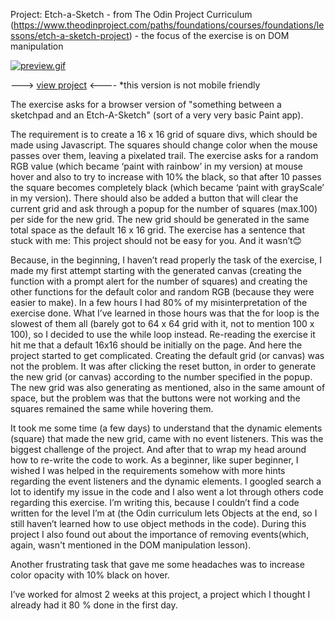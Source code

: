 Project: Etch-a-Sketch - from The Odin Project Curriculum (https://www.theodinproject.com/paths/foundations/courses/foundations/lessons/etch-a-sketch-project) - the focus of the exercise is on DOM manipulation 

[![preview.gif](https://i.postimg.cc/TPrvWwvD/preview.gif)](https://postimg.cc/Jy42fRnr)

---> [view project](https://freefallrush.github.io/Etch-A-Sketch/) <----
*this version is not mobile friendly

The exercise asks for a browser version of "something between a sketchpad and an Etch-A-Sketch" (sort of a very very basic Paint app). 

The requirement is to create a 16 x 16 grid of square divs, which should be made using Javascript. 
The squares should change color when the mouse passes over them, leaving a pixelated trail. The exercise asks for a random RGB value (which became ‘paint with rainbow’ in my version) at mouse hover and also to try to increase with 10% the black, so that after 10 passes the square becomes completely black (which became ‘paint with grayScale’ in my version).
There should also be added a button that will clear the current grid and ask through a popup for the number of squares (max.100) per side for the new grid. The new grid should be generated in the same total space as the default 16 x 16 grid.
The exercise has a sentence that stuck with me: This project should not be easy for you.  And it wasn’t😊 

Because, in the beginning, I haven’t read properly the task of the exercise, I made my first attempt starting with the generated canvas (creating the function with a prompt alert for the number of squares) and creating the other functions for the default color and random RGB (because they were easier to make). In a few hours I had 80% of my misinterpretation of the exercise done. What I’ve learned in those hours was that the for loop is the slowest of them all (barely got to 64 x 64 grid with it, not to mention 100 x 100), so I decided to use the while loop instead.
Re-reading the exercise it hit me that a default 16x16 should be initially on the page. And here the project started to get complicated. Creating the default grid (or canvas) was not the problem. It was after clicking the reset button, in order to generate the new grid (or canvas) according to the number specified in the popup. The new grid was also generating as mentioned, also in the same amount of space, but the problem was that the buttons were not working and the squares remained the same while hovering them. 

It took me some time (a few days) to understand that the dynamic elements (square) that made the new grid, came with no event listeners. This was the biggest challenge of the project. And after that to wrap my head around how to re-write the code to work. 
As a beginner, like super beginner, I wished I was helped in the requirements somehow with more hints regarding the event listeners and the dynamic elements. I googled search a lot to identify my issue in the code and I also went a lot through others code regarding this exercise. I’m writing this, because I couldn’t find a code written for the level I’m at (the Odin curriculum lets Objects at the end, so I still haven’t learned how to use object methods in the code). During this project I also found out about the importance of removing events(which, again, wasn't mentioned in the DOM manipulation lesson).

Another frustrating task that gave me some headaches was to increase color opacity with 10% black on hover. 

I’ve worked for almost 2 weeks at this project, a project which I thought I already had it 80 % done in the first day.  
